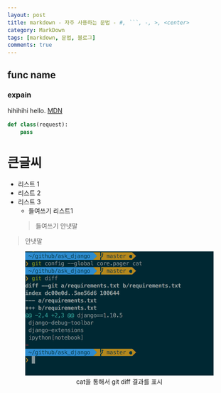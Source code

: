 ```yaml
---
layout: post
title: markdown - 자주 사용하는 문법 - #, ```, -, >, <center>
category: MarkDown
tags: [markdown, 문법, 블로그]
comments: true
---
```

<!----------------- 탬플릿
## forEach
### 설명
[MDN](http://naver.com)
```javascript

```
<center>
 <figure>
 <img src="/assets/post-img/git/git_diff.png" alt="views">
 <figcaption>cat을 통해서 git diff 결과를 표시</figcaption>
 </figure>
 </center>
------------------->
## func name

### expain

hihihihi hello. [MDN](http://naver.com)

```python
def class(request):
    pass
```

# 큰글씨
- 리스트 1
- 리스트 2
- 리스트 3
    - 들여쓰기 리스트1
    > 들여쓰기 안냇말

>안냇말

<center>
 <figure>
 <img src="/assets/post-img/git/git_diff.png" alt="views">
 <figcaption>cat을 통해서 git diff 결과를 표시</figcaption>
 </figure>
 </center>
